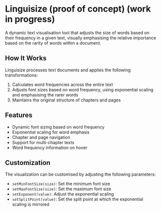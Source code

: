 # Linguisize (proof of concept) (work in progress)

A dynamic text visualisation tool that adjusts the size of words based on their frequency in a given text, visually emphasising the relative importance based on the rarity of words within a document.

## How It Works

Linguisize processes text documents and applies the following transformations:

1. Calculates word frequencies across the entire text
2. Adjusts font sizes based on word frequency, using exponential scaling and emphasising the rarer words 
4. Maintains the original structure of chapters and pages

## Features
- Dynamic font sizing based on word frequency
- Exponential scaling for word emphasis
- Chapter and page navigation
- Support for multi-chapter texts
- Word frequency information on hover

## Customization

The visualization can be customised by adjusting the following parameters:

- `setMinFontSize(size)`: Set the minimum font size
- `setMaxFontSize(size)`: Set the maximum font size
- `setExponent(value)`: Adjust the exponential scaling
- `setSplitPoint(value)`: Set the split point at which the exponential scaling is mirrored



